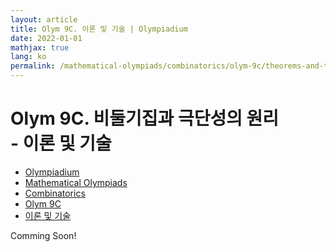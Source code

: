 ```yaml
---
layout: article
title: Olym 9C. 이론 및 기술 | Olympiadium
date: 2022-01-01
mathjax: true
lang: ko
permalink: /mathematical-olympiads/combinatorics/olym-9c/theorems-and-techniques/
---
```

# Olym 9C. 비둘기집과 극단성의 원리 <br> <ssup> - 이론 및 기술</ssup>

<ul class="breadcrumb">
	<li><a href="{{ site.url }}">Olympiadium</a></li> 
	<li><a href="{{ site.url }}mathematical-olympiads/">Mathematical Olympiads</a></li> 
	<li><a href="{{ site.url }}mathematical-olympiads/combinatorics/">Combinatorics</a></li> 
	<li><a href="{{ site.url }}mathematical-olympiads/combinatorics/olym-9c/">Olym 9C</a></li> 
	<li><a href="{{ site.url }}mathematical-olympiads/combinatorics/olym-9c/theorems-and-techniques/">이론 및 기술</a></li>
</ul>

Comming Soon!
